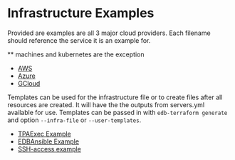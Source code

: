 # Infrastructure Examples

Provided are examples are all 3 major cloud providers.
Each filename should reference the service it is an example for.

** machines and kubernetes are the exception
- [AWS](./aws/)
- [Azure](./azure/)
- [GCloud](./gcloud/)

Templates can be used for the infrastructure file or to create files after all resources are created.
It will have the the outputs from servers.yml available for use.
Templates can be passed in with `edb-terraform generate` and option `--infra-file` or `--user-templates`.
- [TPAExec Example](./templates/TPAExec/README.md)
- [EDBAnsible Example](./templates/EDBAnsible/README.md)
- [SSH-access example](./templates/SSH_Allowed/README.md)
